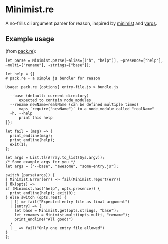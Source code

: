 # Minimist.re

A no-frills cli argument parser for reason, inspired by [minimist](https://www.npmjs.com/package/minimist) and [yargs](https://www.npmjs.com/package/yargs).

## Example usage
(from [pack.re](https://www.npmjs.com/package/pack.re)):

```reason
let parse = Minimist.parse(~alias=[("h", "help")], ~presence=["help"], ~multi=["rename"], ~strings=["base"]);

let help = {|
# pack.re - a simple js bundler for reason

Usage: pack.re [options] entry-file.js > bundle.js

  --base (default: current directory)
      expected to contain node_modules
  --rename newName=realName (can be defined multiple times)
      maps `require("newName")` to a node_module called "realName"
  -h, --help
      print this help
|};

let fail = (msg) => {
  print_endline(msg);
  print_endline(help);
  exit(1);
};

let args = List.tl(Array.to_list(Sys.argv));
/* Some example args for you */
let args = ["--base", "awesome", "some-entry.js"];

switch (parse(args)) {
| Minimist.Error(err) => fail(Minimist.report(err))
| Ok(opts) =>
if (Minimist.has("help", opts.presence)) {
  print_endline(help); exit(0);
} else switch (opts.rest) {
  | [] => fail("Expected entry file as final argument")
  | [entry] => {
    let base = Minimist.get(opts.strings, "base");
    let renames = Minimist.multi(opts.multi, "rename");
    print_endline("All good!")
  }
  | _ => fail("Only one entry file allowed")
}
};
```
